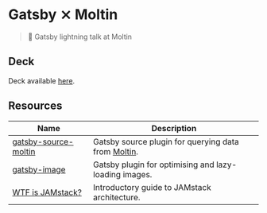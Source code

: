 # Gatsby ⨯ Moltin

> 📣 Gatsby lightning talk at Moltin

## Deck

Deck available [here](https://moltin-talk-gatsby.now.sh).

## Resources

| Name                                                                                   | Description                                                               |
| -------------------------------------------------------------------------------------- | ------------------------------------------------------------------------- |
| [gatsby-source-moltin](https://www.gatsbyjs.org/packages/@moltin/gatsby-source-moltin) | Gatsby source plugin for querying data from [Moltin](https://moltin.com). |
| [gatsby-image](https://www.gatsbyjs.org/packages/gatsby-image/)                        | Gatsby plugin for optimising and lazy-loading images.                     |
| [WTF is JAMstack?](https://jamstack.wtf)                                               | Introductory guide to JAMstack architecture.                              |
